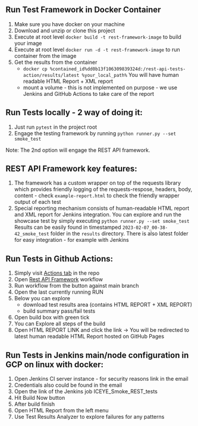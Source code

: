 Run Test Framework in Docker Container
---
1) Make sure you have docker on your machine
2) Download and unzip or clone this project 
3) Execute at root level `docker build -t rest-framework-image` to build your image
4) Execute at root level `docker run -d -t rest-framework-image` to run container from the image
5) Get the results from the container
    - `docker cp %contained_id%dd0b13f106309839324d:/rest-api-tests-action/results/latest %your_local_path%`
        You will have human readable HTML Report + XML report
    - mount a volume - this is not implemented on purpose - we use Jenkins and GitHub Actions to take care of the report

Run Tests locally - 2 way of doing it:
---
1) Just run `pytest` in the project root
2) Engage the testing framework by running `python runner.py --set smoke_test`

Note: The 2nd option will engage the REST API framework.

REST API Framework key features:
---
1) The framework has a custom wrapper on top of the requests library which provides friendly logging of the requests-respose, headers, body, content - check `example-report.html` to check the friendly wrapper output of each test
2) Special reporting mechanism consists of human-readable HTML report and XML report for Jenkins integration.
You can explore and run the showcase test by simply executing
`python runner.py --set smoke_test`
Results can be easily found in timestamped `2023-02-07_00-38-42_smoke_test` folder in the `results` directory. 
There is also latest folder for easy integration - for example with Jenkins

Run Tests in Github Actions:
---
1) Simply visit [Actions tab](https://github.com/AssiNET/rest-api-tests-action/actions) in the repo
2) Open [Rest API Framework](https://github.com/AssiNET/rest-api-tests-action/actions/workflows/rest-api-tests.yml) workflow
3) Run workflow from the button against main branch
4) Open the last currently running RUN
5) Below you can explore
    - download test results area (contains HTML REPORT + XML REPORT)
    - build summary pass/fail tests
6) Open build box with green tick
7) You can Explore all steps of the build
8) Open HTML REPORT LINK and click the link -> You will be redirected to latest human readable HTML Report hosted on GitHub Pages

Run Tests in Jenkins main/node configuration in GCP on linux with docker:
---
1) Open Jenkins CI server instance - for security reasons link in the email
2) Credentials also could be found in the email
3) Open the link of the Jenkins job ICEYE_Smoke_REST_tests
4) Hit Build Now button
5) After build finish
6) Open HTML Report from the left menu
7) Use Test Results Analyzer to explore failures for any patterns 
